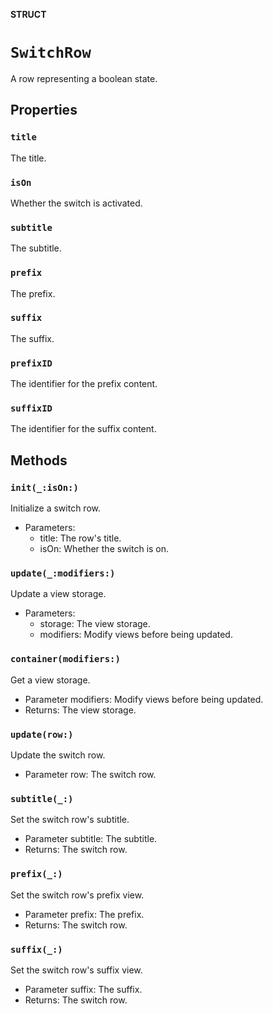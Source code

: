 **STRUCT**

# `SwitchRow`

A row representing a boolean state.

## Properties
### `title`

The title.

### `isOn`

Whether the switch is activated.

### `subtitle`

The subtitle.

### `prefix`

The prefix.

### `suffix`

The suffix.

### `prefixID`

The identifier for the prefix content.

### `suffixID`

The identifier for the suffix content.

## Methods
### `init(_:isOn:)`

Initialize a switch row.
- Parameters:
    - title: The row's title.
    - isOn: Whether the switch is on.

### `update(_:modifiers:)`

Update a view storage.
- Parameters:
    - storage: The view storage.
    - modifiers: Modify views before being updated.

### `container(modifiers:)`

Get a view storage.
- Parameter modifiers: Modify views before being updated.
- Returns: The view storage.

### `update(row:)`

Update the switch row.
- Parameter row: The switch row.

### `subtitle(_:)`

Set the switch row's subtitle.
- Parameter subtitle: The subtitle.
- Returns: The switch row.

### `prefix(_:)`

Set the switch row's prefix view.
- Parameter prefix: The prefix.
- Returns: The switch row.

### `suffix(_:)`

Set the switch row's suffix view.
- Parameter suffix: The suffix.
- Returns: The switch row.
